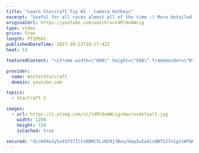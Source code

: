 ```yaml
---
title: "Learn Starcraft Tip #2 - Camera Hotkeys"
excerpt: "Useful for all races almost all of the time :) More detailed guides/tutorials under the learn to play starcraft playlist."
originalUrl: https://youtube.com/watch?v=t4Ml0nAWcig
type: video
price: Free
length: PT1M56S
publishedDateTime: 2017-10-23T18:17:42Z
heat: 53

featuredContent: "<iframe width=\"800\" height=\"500\" frameborder=\"0\" src=\"https://www.youtube.com/embed/t4Ml0nAWcig\" allow=\"accelerometer; autoplay; encrypted-media; gyroscope; picture-in-picture\" allowfullscreen></iframe>"

provider:
  name: WinterStarcraft
  domain: youtube.com

topics:
  - StarCraft 2

images:
  - url: https://i.ytimg.com/vi/t4Ml0nAWcig/maxresdefault.jpg
    width: 1280
    height: 720
    isCached: true

secured: "dccHd4aJySvd1P37Iltv8DMC5LzN29j3Bxu/Gep2wIadisQWTGJ7nIgJsWfQ696nkdU7qMIbo0I+3WQyvYtyaFpfmGLFu1CpoQnQEo6M2viAe5EHdaCjfepJdUFX8K9bVjMFNimb3B0bz2mZ3olsotOCi548pgSyfpHiaWZOYeGWt9QP/rAGWusoywnmaxQQDFuSJwzcKHPpoN4/b/45dqkIQEr/oVXp32Cgv0WkDnJNLimLhf2FpC6t24XkllGNv91ZCvIQq9RhC1VDjHh4J0pR4HhJXJTP3RSBlFQCVprEnKUh/nfrMJ3SeudoYBxsyjPn41ioKdl85+Vb+R3jZ/kQSkujBptC9541u3+TdeGc8eyjBy7EffZ6twiWLNal9kPuH6lNuXo7ZazBrwV15gq5HepMGwctqUd0uwQGOns=;KuEEZpdfCdNk3OSu6/jBvw=="
---
```


